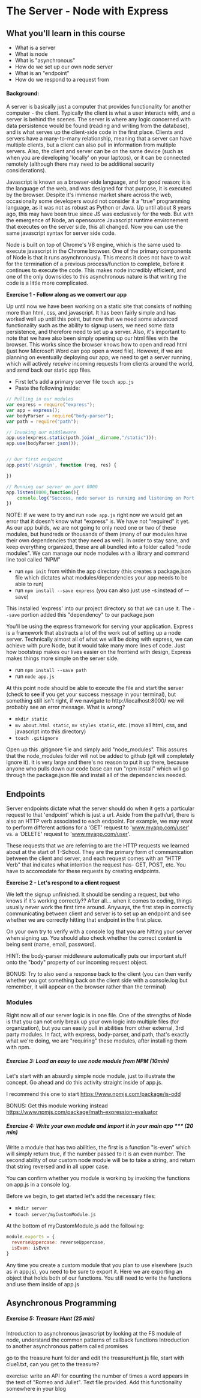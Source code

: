 # The Server - Node with Express


## What you'll learn in this course

- What is a server
- What is node
- What is "asynchronous"
- How do we set up our own node server
- What is an "endpoint"
- How do we respond to a request from 

#### Background:

A server is basically just a computer that provides functionality for another computer - the client. Typically the client is what a user interacts with, and a server is behind the scenes. The server is where any logic concerned with data persistence would be found (reading and writing from the database), and is what serves up the client-side code in the first place. Clients and servers have a many-to-many relationship, meaning that a server can have multiple clients, but a client can also pull in information from multiple servers. Also, the client and server can be on the same device (such as when you are developing 'locally' on your laptops), or it can be connected remotely (although there may need to be additional security considerations). 

Javascript is known as a browser-side language, and for good reason; it is the language of the web, and was designed for that purpose, it is executed by the browser. Despite it's immense market share across the web, occasionally some developers would not consider it a "true" programming language, as it was not as robust as Python or Java. Up until about 8 years ago, this may have been true since JS was exclusively for the web. But with the emergence of Node, an opensource Javascript runtime environement that executes on the server side, this all changed. Now you can use the same javascript syntax for server side code.  

Node is built on top of Chrome's V8 engine, which is the same used to execute javascript in the Chrome browser. One of the primary components of Node is that it runs asynchronously. This means it does not have to wait for the termination of a previous process/function to complete, before it continues to execute the code. This makes node incredibly efficient, and one of the only downsides to this asynchronous nature is that writing the code is a little more complicated. 

**Exercise 1 - Follow along as we convert our app**

Up until now we have been working on a static site that consists of nothing more than html, css, and javascript. It has been fairly simple and has worked well up until this point, but now that we need some advanced functionality such as the ability to signup users, we need some data persistence, and therefore need to set up a server. Also, it's important to note that we have also been simply opening up our html files with the browser. This works since the browser knows how to open and read html (just how Microsoft Word can pop open a word file). However, if we are planning on eventually deploying our app, we need to get a server running, which will actively _receive_ incoming requests from clients around the world, and _send_ back our static app files. 

- First let's add a primary server file `touch app.js`
- Paste the following inside: 

```js
// Pulling in our modules
var express = require("express"); 
var app = express();
var bodyParser = require("body-parser");
var path = require("path");

// Invoking our middleware
app.use(express.static(path.join(__dirname,"/static")));
app.use(bodyParser.json());


// Our first endpoint
app.post('/signin', function (req, res) {

})

// Running our server on port 8000
app.listen(8000,function(){
    console.log("Success, node server is running and listening on Port: ", 8000);
})

```
NOTE: If we were to try and run `node app.js` right now we would get an error that it doesn't know what "express" is. We have not "required" it yet. As our app builds, we are not going to only need one or two of these modules, but hundreds or thousands of them (many of our modules have their own dependencies that they need as well). In order to stay sane, and keep everything organized, these are all bundled into a folder called "node modules". We can manage our node modules with a library and command line tool called "NPM"

- run `npm init` from within the app directory (this creates a package.json file which dictates what modules/dependencies your app needs to be able to run)
- run `npm install --save express` (you can also just use -s instead of --save)

This installed 'express' into our project directory so that we can use it. The `--save` portion added this "dependency" to our package.json 

You'll be using the express framework for serving your application. Express is a framework that abstracts a lot of the work out of setting up a node server. Technically almost all of what we will be doing with express, we can achieve with pure Node, but it would take many more lines of code. Just how bootstrap makes our lives easier on the frontend with design, Express makes things more simple on the server side. 

- run `npm install --save path`
- run `node app.js`

At this point node should be able to execute the file and start the server (check to see if you get your success message in your terminal), but something still isn't right, if we navigate to http://localhost:8000/ we will probably see an error message. What is wrong? 

- `mkdir static`
- `mv about.html static`, `mv styles static`, etc. (move all html, css, and javascript into this directory)
- `touch .gitignore` 

Open up this .gitignore file and simply add "node_modules". This assures that the node_modules folder will not be added to github (git will completely ignore it). It is very large and there's no reason to put it up there, because anyone who pulls down our code base can run "npm install" which will go through the package.json file and install all of the dependencies needed. 

## Endpoints

Server endpoints dictate what the server should do when it gets a particular request to that 'endpoint' which is just a url. Aside from the path/url, there is also an HTTP verb associated to each endpoint. For example, we may want to perform different actions for a 'GET' request to 'www.myapp.com/user' vs. a 'DELETE' request to 'www.myapp.com/user'. 

These requests that we are referring to are the HTTP requests we learned about at the start of T-School. They are the primary form of communication between the client and server, and each request comes with an "HTTP Verb" that indicates what intention the request has- GET, POST, etc. You have to accomodate for these requests by creating endpoints.

**Exercise 2 - Let's respond to a client request**

We left the signup unfinished. It should be sending a request, but who knows if it's working correctly?? After all... when it comes to coding, things usually never work the first time around. Anyways, the first step in correctly communicating between client and server is to set up an endpoint and see whether we are correctly hitting that endpoint in the first place. 

On your own try to verify with a console log that you are hitting your server when signing up. You should also check whether the correct content is being sent (name, email, password). 

HINT: the body-parser middleware automatically puts our important stuff onto the "body" property of our incoming request object.

BONUS: Try to also send a response back to the client (you can then verify whether you got something back on the client side with a console.log but remember, it will appear on the browser rather than the terminal)

### Modules

Right now all of our server logic is in one file. One of the strengths of Node is that you can not only break up your own logic into multiple files (for organization), but you can easily pull in abilities from other external, 3rd party modules. In fact, with express, body-parser, and path, that's exactly what we're doing, we are "requiring" these modules, after installing them with npm. 


##### Exercise 3: Load an easy to use node module from NPM (10min)
Let's start with an absurdly simple node module, just to illustrate the concept. Go ahead and do this activity straight inside of app.js.

I recommend this one to start
https://www.npmjs.com/package/is-odd

BONUS:
Get this module working instead
https://www.npmjs.com/package/math-expression-evaluator


##### Exercise 4: Write your own module and import it in your main app *** (20 min)
Write a module that has two abilities, the first is a function "is-even" which will simply return true, if the number passed to it is an even number. The second ability of our custom node module will be to take a string, and return that string reversed and in all upper case. 

You can confirm whether you module is working by invoking the functions on app.js in a console log. 

Before we begin, to get started let's add the necessary files: 
- `mkdir server`
- `touch server/myCustomModule.js`

At the bottom of myCustomModule.js add the following: 
```js
module.exports = {
  reverseUppercase: reverseUppercase,
  isEven: isEven
}
```

Any time you create a custom module that you plan to use elsewhere (such as in app.js), you need to be sure to export it. Here we are exporting an object that holds both of our functions. You still need to write the functions and use them inside of app.js

## Asynchronous Programming

##### Exercise 5: Treasure Hunt (25 min)
Introduction to asynchronous javascript by looking at the FS module of node, understand the common patterns of callback functions 
Introduction to another asynchronous pattern called promises 

go to the treasure hunt folder and edit the treasureHunt.js file, start with clue1.txt, can you get to the treasure?


exercise: write an API for counting the number of times a word appears in the text of "Romeo and Juliet". Text file provided. 
Add this functionality somewhere in your blog





